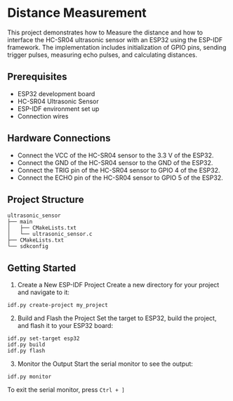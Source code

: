 # Distance Measurement

This project demonstrates how to Measure the distance and how to interface the HC-SR04 ultrasonic sensor with an ESP32 using the ESP-IDF framework. The implementation includes initialization of GPIO pins, sending trigger pulses, measuring echo pulses, and calculating distances.

## Prerequisites

- ESP32 development board
- HC-SR04 Ultrasonic Sensor
- ESP-IDF environment set up
- Connection wires

## Hardware Connections

- Connect the VCC of the HC-SR04 sensor to the 3.3
V of the ESP32.
- Connect the GND of the HC-SR04 sensor to the GND of the ESP32.
- Connect the TRIG pin of the HC-SR04 sensor to GPIO 4 of the ESP32.
- Connect the ECHO pin of the HC-SR04 sensor to GPIO 5 of the ESP32.

## Project Structure

```plaintext
ultrasonic_sensor
├── main
│   ├── CMakeLists.txt
│   └── ultrasonic_sensor.c
├── CMakeLists.txt
└── sdkconfig

```
## Getting Started
1. Create a New ESP-IDF Project
Create a new directory for your project and navigate to it:

```
idf.py create-project my_project
```
2. Build and Flash the Project
Set the target to ESP32, build the project, and flash it to your ESP32 board:
```
idf.py set-target esp32
idf.py build
idf.py flash
```
3. Monitor the Output
Start the serial monitor to see the output:
```
idf.py monitor
```
To exit the serial monitor, press `Ctrl + ]`